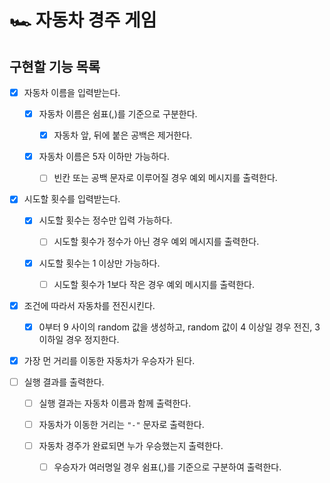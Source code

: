 # 🏎 자동차 경주 게임

## 구현할 기능 목록

- [x] 자동차 이름을 입력받는다.

  - [x] 자동차 이름은 쉼표(,)를 기준으로 구분한다.

    - [x] 자동차 앞, 뒤에 붙은 공백은 제거한다.

  - [x] 자동차 이름은 5자 이하만 가능하다.

    - [ ] 빈칸 또는 공백 문자로 이루어질 경우 예외 메시지를 출력한다.

- [x] 시도할 횟수를 입력받는다.

  - [x] 시도할 횟수는 정수만 입력 가능하다.

    - [ ] 시도할 횟수가 정수가 아닌 경우 예외 메시지를 출력한다.

  - [x] 시도할 횟수는 1 이상만 가능하다.

    - [ ] 시도할 횟수가 1보다 작은 경우 예외 메시지를 출력한다.

- [x] 조건에 따라서 자동차를 전진시킨다.

  - [x] 0부터 9 사이의 random 값을 생성하고, random 값이 4 이상일 경우 전진, 3 이하일 경우 정지한다.

- [x] 가장 먼 거리를 이동한 자동차가 우승자가 된다.

- [ ] 실행 결과를 출력한다.

  - [ ] 실행 결과는 자동차 이름과 함께 출력한다.

  - [ ] 자동차가 이동한 거리는 `"-"` 문자로 출력한다.

  - [ ] 자동차 경주가 완료되면 누가 우승했는지 출력한다.

    - [ ] 우승자가 여러명일 경우 쉼표(,)를 기준으로 구분하여 출력한다.
